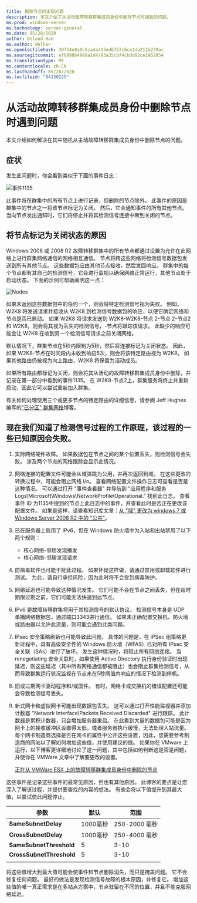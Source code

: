 ```yaml
---
title: 删除节点时出现问题
description: 本文介绍了从活动故障转移群集成员身份中删除节点时遇到的问题。
ms.prod: windows-server
ms.technology: server-general
ms.date: 05/28/2020
author: Deland-Han
ms.author: delhan
ms.openlocfilehash: 30714e8a9c5ca4ad13ed6757c6ce1da211b279ac
ms.sourcegitcommit: ef089864980a1d4793a35cbf4cbdd02ce1962054
ms.translationtype: MT
ms.contentlocale: zh-CN
ms.lasthandoff: 05/28/2020
ms.locfileid: "84150225"
---
```

# <a name="having-a-problem-with-nodes-being-removed-from-active-failover-cluster-membership"></a>从活动故障转移群集成员身份中删除节点时遇到问题

本文介绍如何解决在其中随机从主动故障转移群集成员身份中删除节点的问题。

## <a name="symptoms"></a>症状

发生此问题时，你会看到类似于下面的事件日志：

![事件1135](media/problem-nodes-failover-cluster/1135-1.png)

此事件将在群集中的所有节点上进行记录，但删除的节点除外。 此事件的原因是群集中的节点之一将该节点标记为关闭。 然后，它会通知事件的所有其他节点。 当向节点发出通知时，它们将停止并将其检测信号连接中断到关闭的节点。

## <a name="what-caused-the-node-to-be-marked-down"></a>将节点标记为关闭状态的原因

Windows 2008 或 2008 R2 故障转移群集中的所有节点都通过设置为允许在此网络上进行群集网络通信的网络相互通信。 节点将跨这些网络将检测信号数据包发送到所有其他节点。 这些数据包应由其他节点接收，然后发回响应。 群集中的每个节点都有其自己的检测信号，它会进行监视以确保网络正常运行，其他节点处于启动状态。 下面的示例可帮助阐明这一点：

![Nodes](media/problem-nodes-failover-cluster/Node2.png)

如果未返回这些数据包中的任何一个，则会将特定检测信号视为失败。 例如，W2K8 将发送请求并接收从 W2K8 到检测信号数据包的响应，以便它确定网络和节点是否已启动。  如果 W2K8 将请求发送到 W2K8-W2K8-节点 2-节点 2-节点2和 W2K8，则会将其视为丢失的检测信号，-节点将跟踪该请求。  此缺少的响应可能会让 W2K8 在收到另一个检测信号请求之前关闭网络。

默认情况下，群集节点在5秒内限制为5秒，然后将连接标记为关闭状态。 因此，如果 W2K8-节点在时间段内未收到响应5次，则会将该特定路由视为 W2K8。 如果其他路由仍被视为向上路由，W2K8 将保留为活动成员。

如果所有路由都标记为关闭，则会将其从活动的故障转移群集成员身份中删除，并记录在第一部分中看到的事件1135。 在 W2K8-节点2上，群集服务将终止并重新启动，因此它可以尝试重新加入群集。

有关如何处理使用三个或更多节点的特定路由的详细信息，请参阅 Jeff Hughes 编写的["已分区" 群集网络](/archive/blogs/askcore/partitioned-cluster-networks)博客。

## <a name="now-that-we-know-how-the-heartbeat-process-works-what-are-some-of-the-known-causes-for-the-process-to-fail"></a>现在我们知道了检测信号过程的工作原理，该过程的一些已知原因会失败。

1. 实际网络硬件故障。 如果数据包在节点之间的某个位置丢失，则检测信号会失败。 涉及两个节点的网络跟踪会显示此情况。

2. 网络连接的配置文件可能会从域弹跳为公用，并再次返回到域。 在这些更改的转换过程中，可能会阻止网络 i/o。 查看网络配置文件操作日志可查看是否是这种情况。 可以通过打开 "事件查看器" 并导航到 "应用程序和服务 Logs\Microsoft\Windows\NetworkProfile\Operational." 找到此日志。 查看事件 ID 为1135中提到的节点上此日志中的事件，并查看此时是否正在更改该配置文件。 如果是这样，请查看知识库文章：[从 "域" 更改为 windows 7 或 Windows Server 2008 R2 中的 "公共"](https://support.microsoft.com/help/2524478/the-network-location-profile-changes-from-domain-to-public-in-windows)。

3. 已在服务器上启用了 IPv6，但在 Windows 防火墙中为入站和出站禁用了以下两个规则：

    - 核心网络-邻居发现播发
    - 核心网络-邻居发现请求

4. 防病毒软件也可能干扰此过程。 如果怀疑这样做，请通过禁用或卸载软件进行测试。 为此，请自行承担风险，因为此时将不会受到病毒防护。

5. 网络延迟也可能导致这种情况发生。 它们可能不会在节点之间丢失，但在超时期限过期之前，它们可能无法快速到达节点。

6. IPv6 是故障转移群集将用于其检测信号的默认协议。 检测信号本身是 UDP 单播网络数据包，通过端口3343进行通信。 如果未正确配置交换机、防火墙或路由器以允许此流量，则可能会遇到此类问题。

7. IPsec 安全策略刷新也可能导致此问题。 具体的问题是，在 IPSec 组策略更新过程中，具有高级安全性的 Windows 防火墙（WFAS）已对所有 IPsec 安全关联（SAs）进行了破坏。 发生这种情况时，将阻止所有网络连接。 当 renegotiating 安全关联时，如果使用 Active Directory 执行身份验证时出现延迟，则这些延迟（其中所有网络通信都被阻止）也会阻止群集检测信号，从而导致群集运行状况监视在节点未在5秒阈值内响应的情况下检测到停机。

8. 旧或过期网卡驱动程序和/或固件。  有时，网络卡或交换机的错误配置还可能会导致检测信号丢失。

9. 新式网卡和虚拟网卡可能出现数据包丢失。  这可以通过打开性能监视器并添加计数器 "Network Interface\Packets Received Discarded" 进行跟踪。  此计数器是累积计数器，只会增加服务器重启。  在此看到大量的数据包可能是因为网卡上的接收缓冲区设置得太低，或者服务器执行缓慢，无法处理入站流量。  每个网卡制造商选择是否在网卡的属性中公开这些设置，因此，您需要参考制造商的网站以了解如何增加这些值，并使用建议的值。  如果你在 VMware 上运行，以下博客更详细地讨论了这一问题，其中包括如何判断这是否是问题，并使你在 VMWare 文章中了解要更改的设置。

    [正在从 VMWare ESX 上的故障转移群集成员身份中删除的节点](/archive/blogs/askcore/nodes-being-removed-from-failover-cluster-membership-on-vmware-esx)

这些事件是记录这些事件的最常见原因，但也有其他原因。 此博客的要点是让您深入了解该过程，并提供要查找的内容的想法。 有些会将以下值提升到其最大值，以尝试使此问题停止。

|参数|默认|范围|
|---|---|---|
|**SameSubnetDelay**|1000毫秒|250-2000 毫秒|
|**CrossSubnetDelay**|1000毫秒|250-4000 毫秒|
|**SameSubnetThreshold**|5|3-10|
|**CrossSubnetThreshold**|5|3-10|
||||

将这些值增大到最大值可能会使事件和节点删除消失，而只是掩盖问题。 它不会修复任何问题。 最好的做法是发现检测信号故障的根本原因，并修复它。 增加这些值的唯一真正需求是在多站点方案中，节点驻留在不同的位置，并且不能克服网络延迟。
